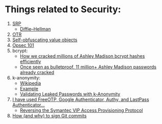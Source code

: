 # Things related to Security:
1. [SRP](http://srp.stanford.edu/)
   * [Diffie–Hellman](https://en.wikipedia.org/wiki/Diffie%E2%80%93Hellman_key_exchange)
2. [OTR](https://otr.cypherpunks.ca/)
3. [Self-obfuscating value objects](https://eric.mann.blog/self-obfuscating-value-objects/)
4. [Opsec 101](https://opsec101.org/)
5. bcrypt:
   * [How we cracked millions of Ashley Madison bcrypt hashes efficiently](https://blog.cynosureprime.com/2015/09/how-we-cracked-millions-of-ashley.html)
   * [Once seen as bulletproof, 11 million+ Ashley Madison passwords already cracked](https://arstechnica.com/information-technology/2015/09/once-seen-as-bulletproof-11-million-ashley-madison-passwords-already-cracked/)
6. k-anonymity:
   * [Wikipedia](https://en.wikipedia.org/wiki/K-anonymity)
   * [Example](https://github.com/ajayyy/SponsorBlock/wiki/K-Anonymity)
   * [Validating Leaked Passwords with k-Anonymity](https://blog.cloudflare.com/validating-leaked-passwords-with-k-anonymity/)
7. [I have used FreeOTP, Google Authenticator, Authy, and LastPass Authenticator...](https://news.ycombinator.com/item?id=15692691)
   * [Reversing the Symantec VIP Access Provisioning Protocol](https://www.cyrozap.com/2014/09/29/reversing-the-symantec-vip-access-provisioning-protocol/)
8. [How (and why) to sign Git commits](https://withblue.ink/2020/05/17/how-and-why-to-sign-git-commits.html)
